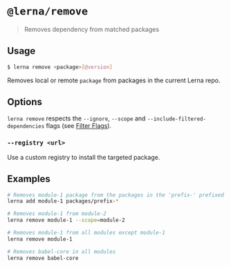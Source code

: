 # `@lerna/remove`

> Removes dependency from matched packages

## Usage

```sh
$ lerna remove <package>[@version]
```

Removes local or remote `package` from packages in the current Lerna repo.

## Options

`lerna remove` respects the `--ignore`, `--scope` and `--include-filtered-dependencies` flags (see [Filter Flags](https://www.npmjs.com/package/@lerna/filter-options)).

### `--registry <url>`

Use a custom registry to install the targeted package.

## Examples

```sh
# Removes module-1 package from the packages in the 'prefix-' prefixed folders
lerna add module-1 packages/prefix-*

# Removes module-1 from module-2
lerna remove module-1 --scope=module-2

# Removes module-1 from all modules except module-1
lerna remove module-1

# Removes babel-core in all modules
lerna remove babel-core
```
